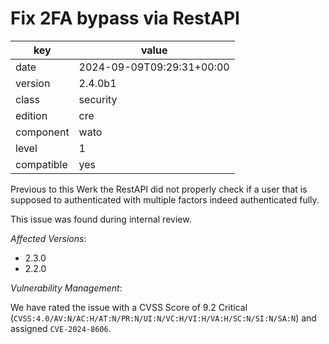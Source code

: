 [//]: # (werk v2)
# Fix 2FA bypass via RestAPI

key        | value
---------- | ---
date       | 2024-09-09T09:29:31+00:00
version    | 2.4.0b1
class      | security
edition    | cre
component  | wato
level      | 1
compatible | yes

Previous to this Werk the RestAPI did not properly check if a user that is supposed to authenticated with multiple factors indeed authenticated fully.

This issue was found during internal review.
 
*Affected Versions*:
 
* 2.3.0
* 2.2.0
 
*Vulnerability Management*:
 
We have rated the issue with a CVSS Score of 9.2 Critical (`CVSS:4.0/AV:N/AC:H/AT:N/PR:N/UI:N/VC:H/VI:H/VA:H/SC:N/SI:N/SA:N`) and assigned `CVE-2024-8606`.
